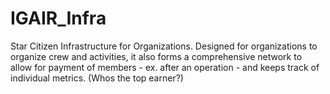 # IGAIR_Infra
Star Citizen Infrastructure for Organizations. Designed for organizations to organize crew and activities, it also forms a comprehensive network to allow for payment of members - ex. after an operation - and keeps track of individual metrics. (Whos the top earner?)


